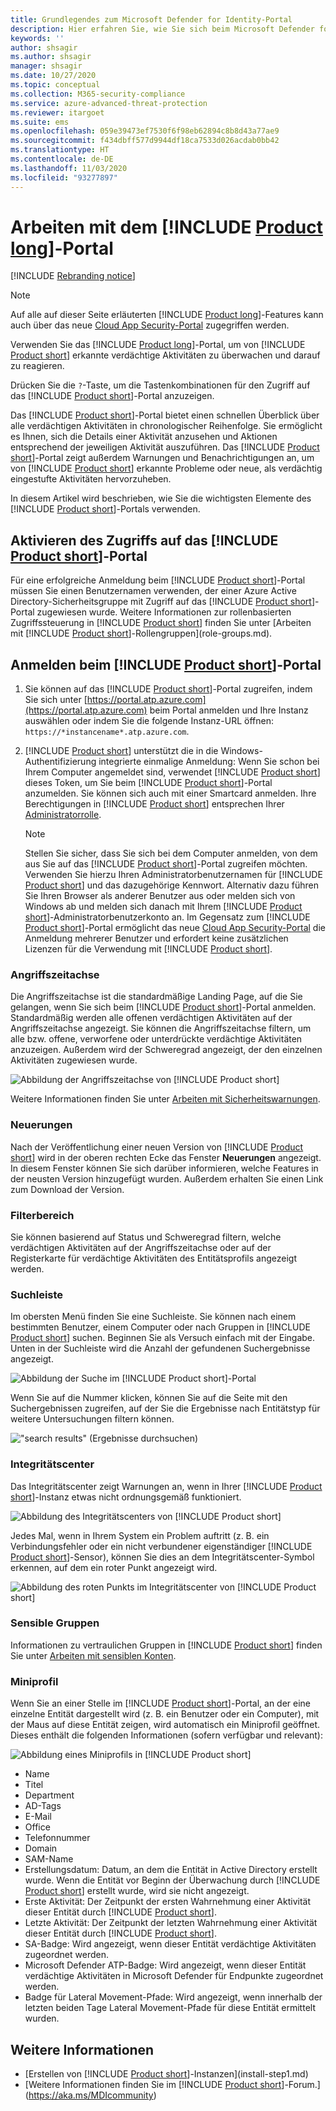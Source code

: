 ```yaml
---
title: Grundlegendes zum Microsoft Defender for Identity-Portal
description: Hier erfahren Sie, wie Sie sich beim Microsoft Defender for Identity-Portal anmelden, und erhalten Informationen zu den Komponenten des Portals.
keywords: ''
author: shsagir
ms.author: shsagir
manager: shsagir
ms.date: 10/27/2020
ms.topic: conceptual
ms.collection: M365-security-compliance
ms.service: azure-advanced-threat-protection
ms.reviewer: itargoet
ms.suite: ems
ms.openlocfilehash: 059e39473ef7530f6f98eb62894c8b8d43a77ae9
ms.sourcegitcommit: f434dbff577d9944df18ca7533d026acdab0bb42
ms.translationtype: HT
ms.contentlocale: de-DE
ms.lasthandoff: 11/03/2020
ms.locfileid: "93277897"
---
```

# <a name="working-with-the-product-long-portal"></a>Arbeiten mit dem [!INCLUDE [Product long](includes/product-long.md)]-Portal

[!INCLUDE [Rebranding notice](includes/rebranding.md)]

> [!NOTE]
> Auf alle auf dieser Seite erläuterten [!INCLUDE [Product long](includes/product-long.md)]-Features kann auch über das neue [Cloud App Security-Portal](https://portal.cloudappsecurity.com) zugegriffen werden.

Verwenden Sie das [!INCLUDE [Product long](includes/product-long.md)]-Portal, um von [!INCLUDE [Product short](includes/product-short.md)] erkannte verdächtige Aktivitäten zu überwachen und darauf zu reagieren.

Drücken Sie die `?`-Taste, um die Tastenkombinationen für den Zugriff auf das [!INCLUDE [Product short](includes/product-short.md)]-Portal anzuzeigen.

Das [!INCLUDE [Product short](includes/product-short.md)]-Portal bietet einen schnellen Überblick über alle verdächtigen Aktivitäten in chronologischer Reihenfolge. Sie ermöglicht es Ihnen, sich die Details einer Aktivität anzusehen und Aktionen entsprechend der jeweiligen Aktivität auszuführen. Das [!INCLUDE [Product short](includes/product-short.md)]-Portal zeigt außerdem Warnungen und Benachrichtigungen an, um von [!INCLUDE [Product short](includes/product-short.md)] erkannte Probleme oder neue, als verdächtig eingestufte Aktivitäten hervorzuheben.

In diesem Artikel wird beschrieben, wie Sie die wichtigsten Elemente des [!INCLUDE [Product short](includes/product-short.md)]-Portals verwenden.

## <a name="enabling-access-to-the-product-short-portal"></a>Aktivieren des Zugriffs auf das [!INCLUDE [Product short](includes/product-short.md)]-Portal

Für eine erfolgreiche Anmeldung beim [!INCLUDE [Product short](includes/product-short.md)]-Portal müssen Sie einen Benutzernamen verwenden, der einer Azure Active Directory-Sicherheitsgruppe mit Zugriff auf das [!INCLUDE [Product short](includes/product-short.md)]-Portal zugewiesen wurde.
Weitere Informationen zur rollenbasierten Zugriffssteuerung in [!INCLUDE [Product short](includes/product-short.md)] finden Sie unter [Arbeiten mit [!INCLUDE [Product short](includes/product-short.md)]-Rollengruppen](role-groups.md).

## <a name="logging-into-the-product-short-portal"></a>Anmelden beim [!INCLUDE [Product short](includes/product-short.md)]-Portal

1. Sie können auf das [!INCLUDE [Product short](includes/product-short.md)]-Portal zugreifen, indem Sie sich unter [https://portal.atp.azure.com](https://portal.atp.azure.com) beim Portal anmelden und Ihre Instanz auswählen oder indem Sie die folgende Instanz-URL öffnen: `https://*instancename*.atp.azure.com`.

1. [!INCLUDE [Product short](includes/product-short.md)] unterstützt die in die Windows-Authentifizierung integrierte einmalige Anmeldung: Wenn Sie schon bei Ihrem Computer angemeldet sind, verwendet [!INCLUDE [Product short](includes/product-short.md)] dieses Token, um Sie beim [!INCLUDE [Product short](includes/product-short.md)]-Portal anzumelden. Sie können sich auch mit einer Smartcard anmelden. Ihre Berechtigungen in [!INCLUDE [Product short](includes/product-short.md)] entsprechen Ihrer [Administratorrolle](role-groups.md).

   > [!NOTE]
   > Stellen Sie sicher, dass Sie sich bei dem Computer anmelden, von dem aus Sie auf das [!INCLUDE [Product short](includes/product-short.md)]-Portal zugreifen möchten. Verwenden Sie hierzu Ihren Administratorbenutzernamen für [!INCLUDE [Product short](includes/product-short.md)] und das dazugehörige Kennwort. Alternativ dazu führen Sie Ihren Browser als anderer Benutzer aus oder melden sich von Windows ab und melden sich danach mit Ihrem [!INCLUDE [Product short](includes/product-short.md)]-Administratorbenutzerkonto an. Im Gegensatz zum [!INCLUDE [Product short](includes/product-short.md)]-Portal ermöglicht das neue [Cloud App Security-Portal](https://portal.cloudappsecurity.com) die Anmeldung mehrerer Benutzer und erfordert keine zusätzlichen Lizenzen für die Verwendung mit [!INCLUDE [Product short](includes/product-short.md)].

### <a name="attack-time-line"></a>Angriffszeitachse

Die Angriffszeitachse ist die standardmäßige Landing Page, auf die Sie gelangen, wenn Sie sich beim [!INCLUDE [Product short](includes/product-short.md)]-Portal anmelden. Standardmäßig werden alle offenen verdächtigen Aktivitäten auf der Angriffszeitachse angezeigt. Sie können die Angriffszeitachse filtern, um alle bzw. offene, verworfene oder unterdrückte verdächtige Aktivitäten anzuzeigen. Außerdem wird der Schweregrad angezeigt, der den einzelnen Aktivitäten zugewiesen wurde.

![Abbildung der Angriffszeitachse von [!INCLUDE [Product short](includes/product-short.md)]](media/sa-timeline.png)

Weitere Informationen finden Sie unter [Arbeiten mit Sicherheitswarnungen](working-with-suspicious-activities.md).

### <a name="whats-new"></a>Neuerungen

Nach der Veröffentlichung einer neuen Version von [!INCLUDE [Product short](includes/product-short.md)] wird in der oberen rechten Ecke das Fenster **Neuerungen** angezeigt. In diesem Fenster können Sie sich darüber informieren, welche Features in der neusten Version hinzugefügt wurden. Außerdem erhalten Sie einen Link zum Download der Version.

### <a name="filtering-panel"></a>Filterbereich

Sie können basierend auf Status und Schweregrad filtern, welche verdächtigen Aktivitäten auf der Angriffszeitachse oder auf der Registerkarte für verdächtige Aktivitäten des Entitätsprofils angezeigt werden.

<a name="search-bar"></a>

### <a name="search-bar"></a>Suchleiste

Im obersten Menü finden Sie eine Suchleiste. Sie können nach einem bestimmten Benutzer, einem Computer oder nach Gruppen in [!INCLUDE [Product short](includes/product-short.md)] suchen. Beginnen Sie als Versuch einfach mit der Eingabe. Unten in der Suchleiste wird die Anzahl der gefundenen Suchergebnisse angezeigt.

![Abbildung der Suche im [!INCLUDE [Product short](includes/product-short.md)]-Portal](media/workspace-portal-search.png)

Wenn Sie auf die Nummer klicken, können Sie auf die Seite mit den Suchergebnissen zugreifen, auf der Sie die Ergebnisse nach Entitätstyp für weitere Untersuchungen filtern können.

!["search results" (Ergebnisse durchsuchen)](media/search-results.png)

### <a name="health-center"></a>Integritätscenter

Das Integritätscenter zeigt Warnungen an, wenn in Ihrer [!INCLUDE [Product short](includes/product-short.md)]-Instanz etwas nicht ordnungsgemäß funktioniert.

![Abbildung des Integritätscenters von [!INCLUDE [Product short](includes/product-short.md)]](media/health-issue.png)

Jedes Mal, wenn in Ihrem System ein Problem auftritt (z. B. ein Verbindungsfehler oder ein nicht verbundener eigenständiger [!INCLUDE [Product short](includes/product-short.md)]-Sensor), können Sie dies an dem Integritätscenter-Symbol erkennen, auf dem ein roter Punkt angezeigt wird.

![Abbildung des roten Punkts im Integritätscenter von [!INCLUDE [Product short](includes/product-short.md)]](media/health-bar.png)

### <a name="sensitive-groups"></a>Sensible Gruppen

Informationen zu vertraulichen Gruppen in [!INCLUDE [Product short](includes/product-short.md)] finden Sie unter [Arbeiten mit sensiblen Konten](sensitive-accounts.md).

### <a name="mini-profile"></a>Miniprofil

Wenn Sie an einer Stelle im [!INCLUDE [Product short](includes/product-short.md)]-Portal, an der eine einzelne Entität dargestellt wird (z. B. ein Benutzer oder ein Computer), mit der Maus auf diese Entität zeigen, wird automatisch ein Miniprofil geöffnet. Dieses enthält die folgenden Informationen (sofern verfügbar und relevant):

![Abbildung eines Miniprofils in [!INCLUDE [Product short](includes/product-short.md)]](media/mini-profile.png)

- Name
- Titel
- Department
- AD-Tags
- E-Mail
- Office
- Telefonnummer
- Domain
- SAM-Name
- Erstellungsdatum: Datum, an dem die Entität in Active Directory erstellt wurde. Wenn die Entität vor Beginn der Überwachung durch [!INCLUDE [Product short](includes/product-short.md)] erstellt wurde, wird sie nicht angezeigt.
- Erste Aktivität: Der Zeitpunkt der ersten Wahrnehmung einer Aktivität dieser Entität durch [!INCLUDE [Product short](includes/product-short.md)].
- Letzte Aktivität: Der Zeitpunkt der letzten Wahrnehmung einer Aktivität dieser Entität durch [!INCLUDE [Product short](includes/product-short.md)].
- SA-Badge: Wird angezeigt, wenn dieser Entität verdächtige Aktivitäten zugeordnet werden.
- Microsoft Defender ATP-Badge: Wird angezeigt, wenn dieser Entität verdächtige Aktivitäten in Microsoft Defender für Endpunkte zugeordnet werden.
- Badge für Lateral Movement-Pfade: Wird angezeigt, wenn innerhalb der letzten beiden Tage Lateral Movement-Pfade für diese Entität ermittelt wurden.

## <a name="see-also"></a>Weitere Informationen

- [Erstellen von [!INCLUDE [Product short](includes/product-short.md)]-Instanzen](install-step1.md)
- [Weitere Informationen finden Sie im [!INCLUDE [Product short](includes/product-short.md)]-Forum.](https://aka.ms/MDIcommunity)
